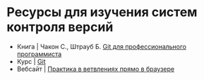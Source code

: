 # Ресурсы для изучения систем контроля версий

- Книга | Чакон С., Штрауб Б. [Git для профессионального программиста](https://www.piter.com/collection/all/product/git-dlya-professionalnogo-programmista-2)
- Курс | [Git](https://www.youtube.com/playlist?list=PLDyvV36pndZFHXjXuwA_NywNrVQO0aQqb)
- Вебсайт | [Практика в ветвлениях прямо в браузере](https://learngitbranching.js.org/?locale=ru_RU)
